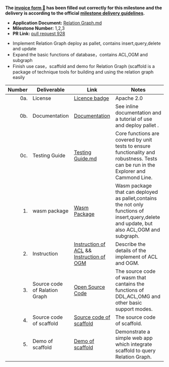 **The [invoice form :pencil:](https://docs.google.com/forms/u/0/d/e/1FAIpQLSfmNYaoCgrxyhzgoKQ0ynQvnNRoTmgApz9NrMp-hd8mhIiO0A/formResponse) has been filled out correctly for this milestone and the delivery is according to the official [milestone delivery guidelines](https://github.com/w3f/General-Grants-Program/blob/master/grants/milestone-deliverables-guidelines.md).**  

 * **Application Document:** [Relation Graph.md](https://github.com/w3f/Grants-Program/blob/master/applications/Relation-Graph.md)
 * **Milestone Number:** 1,2,3 
 * **PR Link:** [pull request 928](https://github.com/w3f/Grants-Program/pull/928)


 - Implement Relation Graph deploy as pallet, contains insert,query,delete and update
 - Expand the basic functions of database，contains ACL,OGM and subgraph
 - Finish use case，scaffold and demo for Relation Graph (scaffold is a package of technique tools for building and using the relation graph easily

 | Number | Deliverable | Link | Notes | 
 | -----: | ----------- | ------------- | ------| 
 | 0a. | License | [Licence badge](https://github.com/relationlabs/Relation-Graph/blob/main/LICENSE) |Apache 2.0  |
 | 0b. | Documentation | [Documentation](https://github.com/relationlabs/Relation-Graph/blob/main/Docs/Documentation.md) | See inline documentation and a tutorial of use and deploy pallet . |
 | 0c. | Testing Guide | [Testing Guide.md](https://github.com/relationlabs/Relation-Graph/blob/main/Docs/Testing%20Guide.md) | Core functions are covered by unit tests to ensure functionality and robustness. Tests can be run in the Explorer and Cammond Line.  |
 | 1. | wasm package | [Wasm Package](https://github.com/relationlabs/Relation-Graph/tree/main/src/runtime/wasm) | Wasm package that can deployed as pallet,contains the not only functions of insert,query,delete and update, but also ACL,OGM and subgraph. |
 | 2. | Instruction | [Instruction of ACL](https://github.com/relationlabs/Relation-Graph/blob/main/docs/ACL%20Introduction.md) && [Instruction of OGM](https://github.com/relationlabs/Relation-Graph/blob/main/docs/OGM%20Introdction.md) | Describe the details of the implement of ACL and OGM. |
 | 3. | Source code of Ralation Graph | [Open Source Code](https://github.com/relationlabs/Relation-Graph/tree/main/src) | The source code of wasm that cantains the functions of DDL,ACL,OMG and other basic support modes. |
 | 4. | Source code of scaffold | [Source code of scaffold](https://github.com/relationlabs/Relation-Graph/tree/main/scaffold) | The source code of scaffold. |
 | 5. | Demo of scaffold |[ Demo of scaffold](https://github.com/relationlabs/Relation-Graph/blob/main/docs/Demo%20of%20scaffold.md) | Demonstrate a simple web app which integrate scaffold to query Relation Graph. |
 
